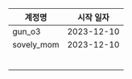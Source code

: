 | 계정명 |  시작 일자 |
|--------|------------|
| gun_o3 | 2023-12-10 |
| sovely_mom  | 2023-12-10 |
|        |            |
|        |            |
|        |            |
|        |            |
|        |            |
|        |            |

